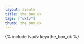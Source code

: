 ```yaml
--- 
layout: sieutv
title: the_box_uk
tags: ["uktv"]
thumb: the_box_uk
---
```

{% include tvadv key=the_box_uk %}

